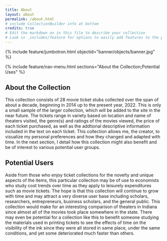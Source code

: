 ```yaml
---
title: About
layout: about
permalink: /about.html
# include CollectionBuilder info at bottom
credits: true
# Edit the markdown on in this file to describe your collection
# Look in _includes/feature for options to easily add features to the page
---
```


{% include feature/jumbotron.html objectid="banner/objects/banner.jpg" %}

{% include feature/nav-menu.html sections="About the Collection;Potential Uses" %}

## About the Collection

This collection consists of 28 movie ticket stubs collected over the span of about a decade, beginning in 2014 up to the present year, 2022. This is only a small sample of the larger collection, which will be added to the site in the near future. The tickets range in variety based on location and name of theaters visited, the genre(s) and ratings of the movies viewed, the price of each ticket purchased, as well as the addtional descriptive information included in the text on each ticket. This collection allows me, the creator, to visualize my personal preferences and how they changed and adapted with time. In the next section, I detail how this collection might also benefit and be of interest to various potential user groups. 

## Potential Users

Aside from those who enjoy ticket collections for the novelty and unique aspects of the items, this particular collection may be of use to economists who study cost trends over time as they apply to leisurely expenditures such as movie tickets. The hope is that this collection will continue to grow with time and may attract a very diverse user base including scholars, researchers, entrepreneurs, business scholars, and the general public. This collection would make for an interesting comparison of theaters in Indiana since almost all of the movies took place somewhere in the state. There may even be potential for a collection like this to benefit someone studying the materials used in printing tickets to see the effects of time on the visibility of the ink since they were all stored in same place, under the same conditions, and yet some deteriorated much faster than others.
